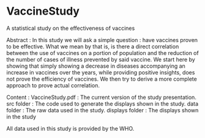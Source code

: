 # VaccineStudy
A statistical study on the effectiveness of vaccines

Abstract :
In this study we will ask a simple question : have vaccines proven to be effective. What we mean by that is, is there a direct correlation between the use of vaccines on a portion of population and the reduction of the number of cases of illness prevented by said vaccine. 
We start here by showing that simply showing a decrease in diseases accompanying an increase in vaccines over the years, while providing positive insights, does not prove the efficiency of vaccines. We then try to derive a more complete approach to prove actual correlation.


Content : 
VaccineStudy.pdf : The current version of the study presentation. 
src folder : The code used to generate the displays shown in the study.
data folder : The raw data used in the study.
displays folder : The displays shown in the study


All data used in this study is provided by the WHO.
